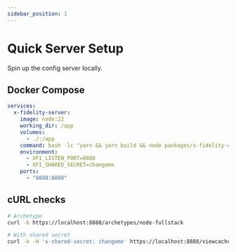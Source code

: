 ```yaml
---
sidebar_position: 1
---
```


# Quick Server Setup

Spin up the config server locally.

## Docker Compose

```yaml
services:
  x-fidelity-server:
    image: node:22
    working_dir: /app
    volumes:
      - ./:/app
    command: bash -lc "yarn && yarn build && node packages/x-fidelity-cli/dist/index.js --mode server --port 8888"
    environment:
      - XFI_LISTEN_PORT=8888
      - XFI_SHARED_SECRET=changeme
    ports:
      - "8888:8888"
```

## cURL checks

```bash
# Archetype
curl -k https://localhost:8888/archetypes/node-fullstack

# With shared secret
curl -k -H 'x-shared-secret: changeme' https://localhost:8888/viewcache
```
